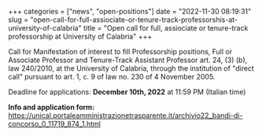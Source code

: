 +++
categories = ["news", "open-positions"]
date = "2022-11-30 08:19:31"
slug = "open-call-for-full-assiociate-or-tenure-track-professorshis-at-university-of-calabria"
title = "Open call for full, assiociate or tenure-track professorship at University of Calabria"
+++

Call for Manifestation of interest to fill Professorship positions, Full or Associate Professor and Tenure-Track Assistant Professor art. 24, (3) (b),
law 240/2010, at the University of Calabria, through the institution of "direct call" pursuant to art. 1, c. 9 of law no. 230 of 4 November 2005.

Deadline for applications: **December 10th, 2022** at 11:59 PM (Italian time)

**Info and application form:**
<https://unical.portaleamministrazionetrasparente.it/archivio22_bandi-di-concorso_0_11719_874_1.html>

